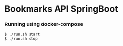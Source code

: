 # Bookmarks API SpringBoot

### Running using docker-compose

```shell
$ ./run.sh start
$ ./run.sh stop
```